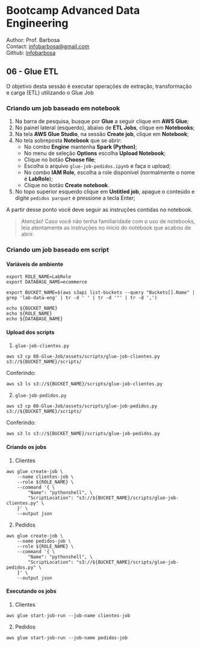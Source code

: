 # Bootcamp Advanced Data Engineering
Author: Prof. Barbosa<br>
Contact: infobarbosa@gmail.com<br>
Github: [infobarbosa](https://github.com/infobarbosa)

## 06 - Glue ETL

O objetivo desta sessão é executar operações de extração, transformação e carga (ETL) utilizando o Glue Job

### Criando um job baseado em notebook
1. Na barra de pesquisa, busque por **Glue** a seguir clique em **AWS Glue**;
2. No painel lateral (esquerdo), abaixo de **ETL Jobs**, clique em **Notebooks**;
3. Na tela **AWS Glue Studio**, na sessão **Create job**, clique em **Notebook**;
4. No tela sobreposta **Notebook** que se abrir:
    - No combo **Engine** mantenha **Spark (Python)**;
    - No menu de seleção **Options** escolha **Upload Notebook**;
    - Clique no botão **Choose file**;
    - Escolha o arquivo `glue-job-pedidos.ipynb` e faça o upload;
    - No combo **IAM Role**, escolha a role disponível (normalmente o nome é **LabRole**);
    - Clique no botão **Create notebook**.
5. No topo superior esquerdo clique em **Untitled job**, apague o conteúdo e digite `pedidos parquet` e pressione a tecla Enter;

A partir desse ponto você deve seguir as instruções contidas no notebook.
> Atenção!
> Caso você não tenha familiaridade com o uso de notebooks, leia atentamente as instruções no início do notebook que acabou de abrir.

### Criando um job baseado em script

#### Variáveis de ambiente
```
export ROLE_NAME=LabRole
export DATABASE_NAME=ecommerce
```

```
export BUCKET_NAME=$(aws s3api list-buckets --query "Buckets[].Name" | grep 'lab-data-eng' | tr -d ' ' | tr -d '"' | tr -d ',')
```

```
echo ${BUCKET_NAME}
echo ${ROLE_NAME}
echo ${DATABASE_NAME}
```

#### Upload dos scripts
1. `glue-job-clientes.py`
```
aws s3 cp 08-Glue-Job/assets/scripts/glue-job-clientes.py s3://${BUCKET_NAME}/scripts/ 
```

Conferindo:
```
aws s3 ls s3://${BUCKET_NAME}/scripts/glue-job-clientes.py 
```


2. `glue-job-pedidos.py` 

```
aws s3 cp 08-Glue-Job/assets/scripts/glue-job-pedidos.py s3://${BUCKET_NAME}/scripts/ 
```

Conferindo:
```
aws s3 ls s3://${BUCKET_NAME}/scripts/glue-job-pedidos.py 
```


#### Criando os jobs
1. Clientes
```
aws glue create-job \
    --name clientes-job \
    --role ${ROLE_NAME} \
    --command '{ \
        "Name": "pythonshell", \
        "ScriptLocation": "s3://${BUCKET_NAME}/scripts/glue-job-clientes.py" \
    }' \
    --output json
```

2. Pedidos
```
aws glue create-job \
    --name pedidos-job \
    --role ${ROLE_NAME} \
    --command '{ \
        "Name": "pythonshell", \
        "ScriptLocation": "s3://${BUCKET_NAME}/scripts/glue-job-pedidos.py" \
    }' \
    --output json
```

#### Executando os jobs
1. Clientes
```
aws glue start-job-run --job-name clientes-job
```

2. Pedidos
```
aws glue start-job-run --job-name pedidos-job
```
